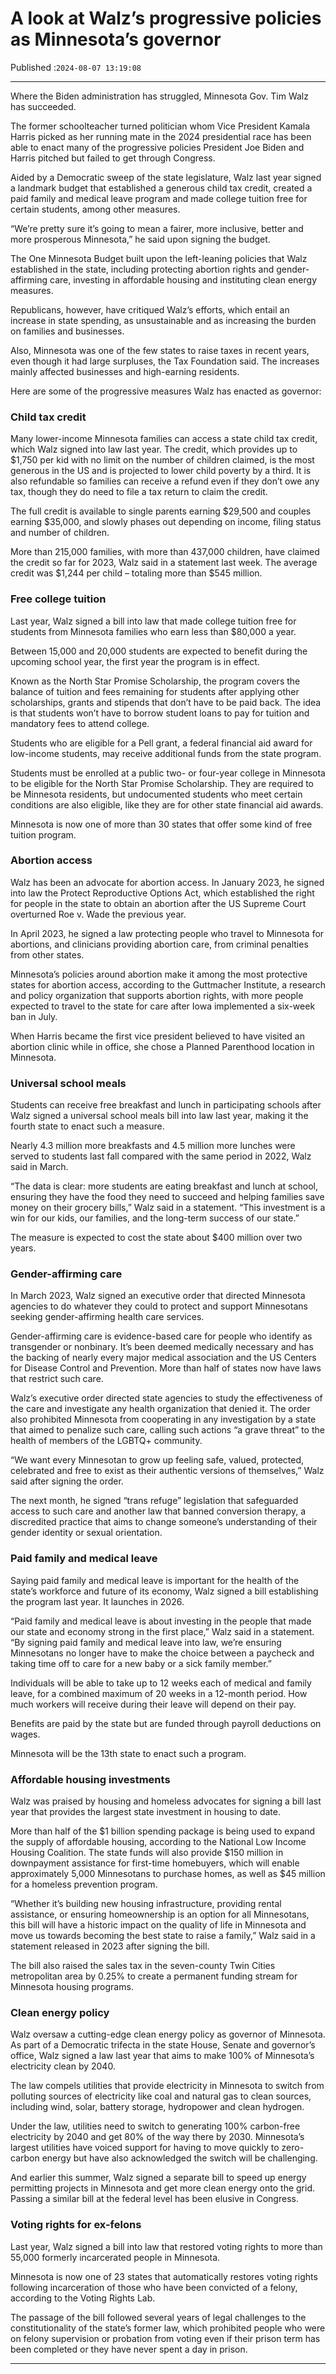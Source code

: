 # A look at Walz’s progressive policies as Minnesota’s governor

Published :`2024-08-07 13:19:08`

---

Where the Biden administration has struggled, Minnesota Gov. Tim Walz has succeeded.

The former schoolteacher turned politician whom Vice President Kamala Harris picked as her running mate in the 2024 presidential race has been able to enact many of the progressive policies President Joe Biden and Harris pitched but failed to get through Congress.

Aided by a Democratic sweep of the state legislature, Walz last year signed a landmark budget that established a generous child tax credit, created a paid family and medical leave program and made college tuition free for certain students, among other measures.

“We’re pretty sure it’s going to mean a fairer, more inclusive, better and more prosperous Minnesota,” he said upon signing the budget.

The One Minnesota Budget built upon the left-leaning policies that Walz established in the state, including protecting abortion rights and gender-affirming care, investing in affordable housing and instituting clean energy measures.

Republicans, however, have critiqued Walz’s efforts, which entail an increase in state spending, as unsustainable and as increasing the burden on families and businesses.

Also, Minnesota was one of the few states to raise taxes in recent years, even though it had large surpluses, the Tax Foundation said. The increases mainly affected businesses and high-earning residents.

Here are some of the progressive measures Walz has enacted as governor:

### Child tax credit

Many lower-income Minnesota families can access a state child tax credit, which Walz signed into law last year. The credit, which provides up to $1,750 per kid with no limit on the number of children claimed, is the most generous in the US and is projected to lower child poverty by a third. It is also refundable so families can receive a refund even if they don’t owe any tax, though they do need to file a tax return to claim the credit.

The full credit is available to single parents earning $29,500 and couples earning $35,000, and slowly phases out depending on income, filing status and number of children.

More than 215,000 families, with more than 437,000 children, have claimed the credit so far for 2023, Walz said in a statement last week. The average credit was $1,244 per child – totaling more than $545 million.

### Free college tuition

Last year, Walz signed a bill into law that made college tuition free for students from Minnesota families who earn less than $80,000 a year.

Between 15,000 and 20,000 students are expected to benefit during the upcoming school year, the first year the program is in effect.

Known as the North Star Promise Scholarship, the program covers the balance of tuition and fees remaining for students after applying other scholarships, grants and stipends that don’t have to be paid back. The idea is that students won’t have to borrow student loans to pay for tuition and mandatory fees to attend college.

Students who are eligible for a Pell grant, a federal financial aid award for low-income students, may receive additional funds from the state program.

Students must be enrolled at a public two- or four-year college in Minnesota to be eligible for the North Star Promise Scholarship. They are required to be Minnesota residents, but undocumented students who meet certain conditions are also eligible, like they are for other state financial aid awards.

Minnesota is now one of more than 30 states that offer some kind of free tuition program.

### Abortion access

Walz has been an advocate for abortion access. In January 2023, he signed into law the Protect Reproductive Options Act, which established the right for people in the state to obtain an abortion after the US Supreme Court overturned Roe v. Wade the previous year.

In April 2023, he signed a law protecting people who travel to Minnesota for abortions, and clinicians providing abortion care, from criminal penalties from other states.

Minnesota’s policies around abortion make it among the most protective states for abortion access, according to the Guttmacher Institute, a research and policy organization that supports abortion rights, with more people expected to travel to the state for care after Iowa implemented a six-week ban in July.

When Harris became the first vice president believed to have visited an abortion clinic while in office, she chose a Planned Parenthood location in Minnesota.

### Universal school meals

Students can receive free breakfast and lunch in participating schools after Walz signed a universal school meals bill into law last year, making it the fourth state to enact such a measure.

Nearly 4.3 million more breakfasts and 4.5 million more lunches were served to students last fall compared with the same period in 2022, Walz said in March.

“The data is clear: more students are eating breakfast and lunch at school, ensuring they have the food they need to succeed and helping families save money on their grocery bills,” Walz said in a statement. “This investment is a win for our kids, our families, and the long-term success of our state.”

The measure is expected to cost the state about $400 million over two years.

### Gender-affirming care

In March 2023, Walz signed an executive order that directed Minnesota agencies to do whatever they could to protect and support Minnesotans seeking gender-affirming health care services.

Gender-affirming care is evidence-based care for people who identify as transgender or nonbinary. It’s been deemed medically necessary and has the backing of nearly every major medical association and the US Centers for Disease Control and Prevention. More than half of states now have laws that restrict such care.

Walz’s executive order directed state agencies to study the effectiveness of the care and investigate any health organization that denied it. The order also prohibited Minnesota from cooperating in any investigation by a state that aimed to penalize such care, calling such actions “a grave threat” to the health of members of the LGBTQ+ community.

“We want every Minnesotan to grow up feeling safe, valued, protected, celebrated and free to exist as their authentic versions of themselves,” Walz said after signing the order.

The next month, he signed “trans refuge” legislation that safeguarded access to such care and another law that banned conversion therapy, a discredited practice that aims to change someone’s understanding of their gender identity or sexual orientation.

### Paid family and medical leave

Saying paid family and medical leave is important for the health of the state’s workforce and future of its economy, Walz signed a bill establishing the program last year. It launches in 2026.

“Paid family and medical leave is about investing in the people that made our state and economy strong in the first place,” Walz said in a statement. “By signing paid family and medical leave into law, we’re ensuring Minnesotans no longer have to make the choice between a paycheck and taking time off to care for a new baby or a sick family member.”

Individuals will be able to take up to 12 weeks each of medical and family leave, for a combined maximum of 20 weeks in a 12-month period. How much workers will receive during their leave will depend on their pay.

Benefits are paid by the state but are funded through payroll deductions on wages.

Minnesota will be the 13th state to enact such a program.

### Affordable housing investments

Walz was praised by housing and homeless advocates for signing a bill last year that provides the largest state investment in housing to date.

More than half of the $1 billion spending package is being used to expand the supply of affordable housing, according to the National Low Income Housing Coalition. The state funds will also provide $150 million in downpayment assistance for first-time homebuyers, which will enable approximately 5,000 Minnesotans to purchase homes, as well as $45 million for a homeless prevention program.

“Whether it’s building new housing infrastructure, providing rental assistance, or ensuring homeownership is an option for all Minnesotans, this bill will have a historic impact on the quality of life in Minnesota and move us towards becoming the best state to raise a family,” Walz said in a statement released in 2023 after signing the bill.

The bill also raised the sales tax in the seven-county Twin Cities metropolitan area by 0.25% to create a permanent funding stream for Minnesota housing programs.

### Clean energy policy

Walz oversaw a cutting-edge clean energy policy as governor of Minnesota. As part of a Democratic trifecta in the state House, Senate and governor’s office, Walz signed a law last year that aims to make 100% of Minnesota’s electricity clean by 2040.

The law compels utilities that provide electricity in Minnesota to switch from polluting sources of electricity like coal and natural gas to clean sources, including wind, solar, battery storage, hydropower and clean hydrogen.

Under the law, utilities need to switch to generating 100% carbon-free electricity by 2040 and get 80% of the way there by 2030. Minnesota’s largest utilities have voiced support for having to move quickly to zero-carbon energy but have also acknowledged the switch will be challenging.

And earlier this summer, Walz signed a separate bill to speed up energy permitting projects in Minnesota and get more clean energy onto the grid. Passing a similar bill at the federal level has been elusive in Congress.

### Voting rights for ex-felons

Last year, Walz signed a bill into law that restored voting rights to more than 55,000 formerly incarcerated people in Minnesota.

Minnesota is now one of 23 states that automatically restores voting rights following incarceration of those who have been convicted of a felony, according to the Voting Rights Lab.

The passage of the bill followed several years of legal challenges to the constitutionality of the state’s former law, which prohibited people who were on felony supervision or probation from voting even if their prison term has been completed or they have never spent a day in prison.

---

